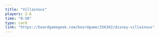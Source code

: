```yaml
---
title: "Villainous"
players: 2-6
time: "0:50"
type: card
link: "https://boardgamegeek.com/boardgame/256382/disney-villainous"
---
```

